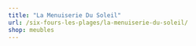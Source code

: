 ```yaml
---
title: "La Menuiserie Du Soleil"
url: /six-fours-les-plages/la-menuiserie-du-soleil/
shop: meubles
---
```

